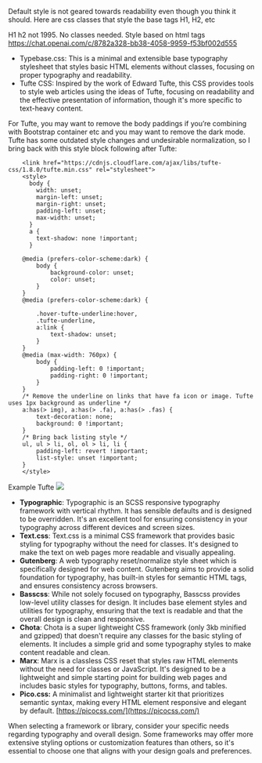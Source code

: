 
Default style is not geared towards readability even though you think it should. Here are css classes that style the base tags H1, H2, etc

H1 h2 not 1995. No classes needed. Style based on html tags
https://chat.openai.com/c/8782a328-bb38-4058-9959-f53bf002d555

- Typebase.css: This is a minimal and extensible base typography stylesheet that styles basic HTML elements without classes, focusing on proper typography and readability.
- Tufte CSS: Inspired by the work of Edward Tufte, this CSS provides tools to style web articles using the ideas of Tufte, focusing on readability and the effective presentation of information, though it's more specific to text-heavy content.

For Tufte, you may want to remove the body paddings if you’re combining with Bootstrap container etc and you may want to remove the dark mode. Tufte has some outdated style changes and undesirable normalization, so I bring back with this style block following after Tufte:

```
    <link href="https://cdnjs.cloudflare.com/ajax/libs/tufte-css/1.8.0/tufte.min.css" rel="stylesheet">  
    <style>  
      body {
        width: unset;
        margin-left: unset;
        margin-right: unset;
        padding-left: unset;
        max-width: unset;
      }
      a {
        text-shadow: none !important;
      }

    @media (prefers-color-scheme:dark) {
        body {
            background-color: unset;
            color: unset;
        }
    }
    @media (prefers-color-scheme:dark) {

        .hover-tufte-underline:hover,
        .tufte-underline,
        a:link {
            text-shadow: unset;
        }
    }
    @media (max-width: 760px) {
        body {
            padding-left: 0 !important;
            padding-right: 0 !important;
        }
    }
    /* Remove the underline on links that have fa icon or image. Tufte uses 1px background as underline */
    a:has(> img), a:has(> .fa), a:has(> .fas) { 
        text-decoration: none;
        background: 0 !important;
    }
    /* Bring back listing style */
    ul, ul > li, ol, ol > li, li {
        padding-left: revert !important;
        list-style: unset !important;
    }
    </style>
```

Example Tufte
![](https://i.imgur.com/KajLILs.png)

- **Typographic**: Typographic is an SCSS responsive typography framework with vertical rhythm. It has sensible defaults and is designed to be overridden. It's an excellent tool for ensuring consistency in your typography across different devices and screen sizes.
- **Text.css**: Text.css is a minimal CSS framework that provides basic styling for typography without the need for classes. It's designed to make the text on web pages more readable and visually appealing.
- **Gutenberg**: A web typography reset/normalize style sheet which is specifically designed for web content. Gutenberg aims to provide a solid foundation for typography, has built-in styles for semantic HTML tags, and ensures consistency across browsers.
- **Basscss**: While not solely focused on typography, Basscss provides low-level utility classes for design. It includes base element styles and utilities for typography, ensuring that the text is readable and that the overall design is clean and responsive.
- **Chota**: Chota is a super lightweight CSS framework (only 3kb minified and gzipped) that doesn't require any classes for the basic styling of elements. It includes a simple grid and some typography styles to make content readable and clean.
- **Marx**: Marx is a classless CSS reset that styles raw HTML elements without the need for classes or JavaScript. It's designed to be a lightweight and simple starting point for building web pages and includes basic styles for typography, buttons, forms, and tables.
- **Pico.css:** A minimalist and lightweight starter kit that prioritizes semantic syntax, making every HTML element responsive and elegant by default. [https://picocss.com/](https://picocss.com/)
    

When selecting a framework or library, consider your specific needs regarding typography and overall design. Some frameworks may offer more extensive styling options or customization features than others, so it's essential to choose one that aligns with your design goals and preferences.